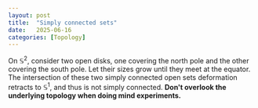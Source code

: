 ```yaml
---
layout: post
title:  "Simply connected sets"
date:   2025-06-16
categories: [Topology]
---
```


On $\mathbb{S}^2$, consider two open disks, one covering the north pole and the other covering the south pole. 
Let their sizes grow until they meet at the equator. The intersection of these two simply connected open sets deformation retracts to $\mathbb{S}^1$, and thus is not simply connected. 
<b>
Don't overlook the underlying topology when doing mind experiments. 
